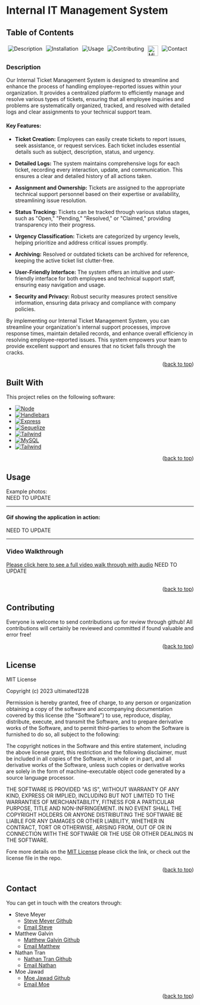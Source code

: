   <p id="back_to_top"></p>
  
# Internal IT Management System

  ## Table of Contents

  <div style="display: flex;">
  <a href="#description" style="text-decoration: none; margin: 5px;">
    <img src="https://img.shields.io/badge/Description-37a779?style=for-the-badge" alt="Description" />
  </a>
  <a href="#installation" style="text-decoration: none; margin: 5px;">
    <img src="https://img.shields.io/badge/Installation-37a779?style=for-the-badge" alt="Installation" />
  </a>
  <a href="#usage" style="text-decoration: none; margin: 5px;">
    <img src="https://img.shields.io/badge/Usage-37a779?style=for-the-badge" alt="Usage" />
  </a>
  <a href="#contributing" style="text-decoration: none; margin: 5px;">
    <img src="https://img.shields.io/badge/Contributing-37a779?style=for-the-badge" alt="Contributing" />
  </a>
  <a href="#license" style="text-decoration: none; margin: 5px; height: 20px;">
    <img src="https://img.shields.io/badge/License-MIT-yellow.svg" alt="MIT License" alt="License" style="height:28px" />
  </a>
  <a href="#contact" style="text-decoration: none; margin: 5px;">
    <img src="https://img.shields.io/badge/Contact-37a779?style=for-the-badge" alt="Contact" />
  </a>
</div>

### Description

Our Internal Ticket Management System is designed to streamline and enhance the process of handling employee-reported issues within your organization. It provides a centralized platform to efficiently manage and resolve various types of tickets, ensuring that all employee inquiries and problems are systematically organized, tracked, and resolved with detailed logs and clear assignments to your technical support team.

#### Key Features:

- **Ticket Creation:** Employees can easily create tickets to report issues, seek assistance, or request services. Each ticket includes essential details such as subject, description, status, and urgency.

- **Detailed Logs:** The system maintains comprehensive logs for each ticket, recording every interaction, update, and communication. This ensures a clear and detailed history of all actions taken.

- **Assignment and Ownership:** Tickets are assigned to the appropriate technical support personnel based on their expertise or availability, streamlining issue resolution.

- **Status Tracking:** Tickets can be tracked through various status stages, such as "Open," "Pending," "Resolved," or "Claimed," providing transparency into their progress.

- **Urgency Classification:** Tickets are categorized by urgency levels, helping prioritize and address critical issues promptly.

- **Archiving:** Resolved or outdated tickets can be archived for reference, keeping the active ticket list clutter-free.

- **User-Friendly Interface:** The system offers an intuitive and user-friendly interface for both employees and technical support staff, ensuring easy navigation and usage.

- **Security and Privacy:** Robust security measures protect sensitive information, ensuring data privacy and compliance with company policies.

By implementing our Internal Ticket Management System, you can streamline your organization's internal support processes, improve response times, maintain detailed records, and enhance overall efficiency in resolving employee-reported issues. This system empowers your team to provide excellent support and ensures that no ticket falls through the cracks.

<p align="right">(<a href="#back_to_top">back to top</a>)</p>

## Built With
This project relies on the following software:

* [![Node][Node.js]][node-url]
* [![Handlebars][Handlebars.js]][Handlebars-url]
* [![Express][Express.js]][Express-url]
* [![Sequelize][Sequelize.js]][Sequelize-url]
* [![Tailwind][Tailwind.js]][Tailwind-url]
* [![MySQL][Mysql.js]][Mysql-url]
* [![Tailwind][Tailwind.js]][Tailwind-url]

<p align="right">(<a href="#back_to_top">back to top</a>)</p>

## Usage
Example photos:
<img src=""><br>NEED TO UPDATE

<hr>

#### Gif showing the application in action:

<img src="">NEED TO UPDATE

<hr>

### Video Walkthrough

[Please click here to see a full video walk through with audio]()
NEED TO UPDATE
<br><br>

<p align="right">(<a href="#back_to_top">back to top</a>)</p>

## Contributing
Everyone is welcome to send contributions up for review through github!  All contributions will certainly be reviewed and committed if found valuable and error free!

<p align="right">(<a href="#back_to_top">back to top</a>)</p>

## License
MIT License

Copyright (c) 2023 ultimated1228

Permission is hereby granted, free of charge, to any person or organization
obtaining a copy of the software and accompanying documentation covered by
this license (the "Software") to use, reproduce, display, distribute,
execute, and transmit the Software, and to prepare derivative works of the
Software, and to permit third-parties to whom the Software is furnished to
do so, all subject to the following:

The copyright notices in the Software and this entire statement, including
the above license grant, this restriction and the following disclaimer,
must be included in all copies of the Software, in whole or in part, and
all derivative works of the Software, unless such copies or derivative
works are solely in the form of machine-executable object code generated by
a source language processor.

THE SOFTWARE IS PROVIDED "AS IS", WITHOUT WARRANTY OF ANY KIND, EXPRESS OR
IMPLIED, INCLUDING BUT NOT LIMITED TO THE WARRANTIES OF MERCHANTABILITY,
FITNESS FOR A PARTICULAR PURPOSE, TITLE AND NON-INFRINGEMENT. IN NO EVENT
SHALL THE COPYRIGHT HOLDERS OR ANYONE DISTRIBUTING THE SOFTWARE BE LIABLE
FOR ANY DAMAGES OR OTHER LIABILITY, WHETHER IN CONTRACT, TORT OR OTHERWISE,
ARISING FROM, OUT OF OR IN CONNECTION WITH THE SOFTWARE OR THE USE OR OTHER
DEALINGS IN THE SOFTWARE.



Fore more details on the [MIT License](https://opensource.org/licenses/MIT) please click the link, or check out the license file in the repo.

<p align="right">(<a href="#back_to_top">back to top</a>)</p>

## Contact
You can get in touch with the creators through:

* Steve Meyer
    * [Steve Meyer Github](https://github.com/ultimated1228)
    * [Email Steve](mailto:stevenlucasmeyer@gmail.com)
* Matthew Galvin
    * [Matthew Galvin Github](https://github.com/galvin-SH)
    * [Email Matthew](mailto:)
* Nathan Tran
    * [Nathan Tran Github](https://github.com/n810tran)
    * [Email Nathan](mailto:nathaniel.k.tran@gmail.com)
* Moe Jawad
    * [Moe Jawad Github](https://github.com/moe-j22)
    * [Email Moe](mailto:kmoe9262@gmail.com)



<p align="right">(<a href="#back_to_top">back to top</a>)</p>


[Node.js]: https://img.shields.io/badge/Node%20js-339933?style=for-the-badge&logo=nodedotjs&logoColor=white
[Node-url]: https://nodejs.org/
[Handlebars.js]: https://img.shields.io/badge/Handlebars%20js-f0772b?style=for-the-badge&logo=handlebarsdotjs&logoColor=black
[Handlebars-url]: https://handlebarsjs.com/
[Express.js]:https://img.shields.io/badge/Express%20js-000000?style=for-the-badge&logo=express&logoColor=white
[Express-url]: https://expressjs.com/
[Sequelize.js]:https://img.shields.io/badge/Sequelize-52B0E7?style=for-the-badge&logo=Sequelize&logoColor=white
[Sequelize-url]: https://sequelize.org/
[Tailwind.js]: https://img.shields.io/badge/Tailwind_CSS-38B2AC?style=for-the-badge&logo=tailwind-css&logoColor=white
[Tailwind-url]: https://tailwindcss.com/
[Mysql.js]: https://img.shields.io/badge/MySQL-005C84?style=for-the-badge&logo=mysql&logoColor=white
[Mysql-url]: https://www.npmjs.com/package/mysql2
